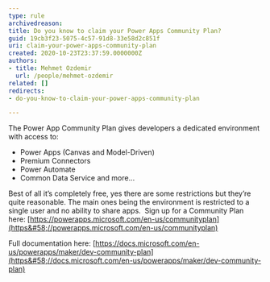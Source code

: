 ```yaml
---
type: rule
archivedreason: 
title: Do you know to claim your Power Apps Community Plan?
guid: 19cb3f23-5075-4c57-91d8-33e58d2c851f
uri: claim-your-power-apps-community-plan
created: 2020-10-23T23:37:59.0000000Z
authors:
- title: Mehmet Ozdemir
  url: /people/mehmet-ozdemir
related: []
redirects:
- do-you-know-to-claim-your-power-apps-community-plan

---
```


The Power App Community Plan gives developers a dedicated environment with access to:

<!--endintro-->



* Power Apps (Canvas and Model-Driven)
* Premium Connectors
* Power Automate
* Common Data Service and more…

Best of all it’s completely free, yes there are some restrictions but they’re quite reasonable. The main ones being the environment is restricted to a single user and no ability to share apps. 
Sign up for a Community Plan here: [https://powerapps.microsoft.com/en-us/communityplan](https&#58;//powerapps.microsoft.com/en-us/communityplan)

Full documentation here: [https://docs.microsoft.com/en-us/powerapps/maker/dev-community-plan](https&#58;//docs.microsoft.com/en-us/powerapps/maker/dev-community-plan)
